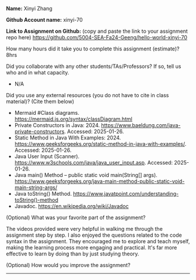 **Name:** Xinyi Zhang

**Github Account name:** xinyi-70

**Link to Assignment on Github:** (copy and paste the link to your assignment repo here) https://github.com/5004-SEA-Fa24-Geeng/hello-world-xinyi-70

How many hours did it take you to complete this assignment (estimate)? 8hrs

Did you collaborate with any other students/TAs/Professors? If so, tell us who and in what
capacity.

* N/A
  
Did you use any external resources (you do not have to cite in class material)? (Cite them below)

* Mermaid #Class diagrams. https://mermaid.js.org/syntax/classDiagram.html
* Private Constructors in Java: 2024. https://www.baeldung.com/java-private-constructors. Accessed: 2025-01-26.
* Static Method in Java With Examples: 2024. https://www.geeksforgeeks.org/static-method-in-java-with-examples/. Accessed: 2025-01-26.
* Java User Input (Scanner). https://www.w3schools.com/java/java_user_input.asp. Accessed: 2025-01-26.
* Java main() Method – public static void main(String[] args). https://www.geeksforgeeks.org/java-main-method-public-static-void-main-string-args/
* Java toString() Method. https://www.javatpoint.com/understanding-toString()-method
* Javadoc. https://en.wikipedia.org/wiki/Javadoc

(Optional) What was your favorite part of the assignment?

The videos provided were very helpful in walking me through the assignment step by step. I also enjoyed the questions related to the code syntax in the assignment. They encouraged me to explore and teach myself, making the learning process more engaging and practical. It's far more effective to learn by doing than by just studying theory.

(Optional) How would you improve the assignment?

---
